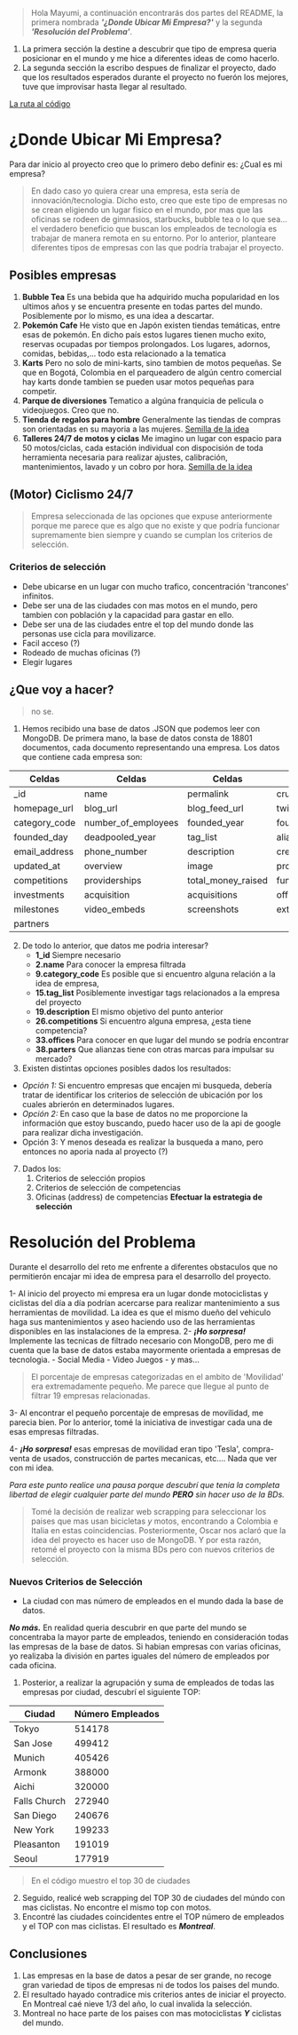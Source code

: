 > Hola Mayumi, a continuación encontrarás dos partes del README, la primera nombrada ***'¿Donde Ubicar Mi Empresa?'*** y la segunda ***'Resolución del Problema'***. 
1. La primera sección la destine a descubrir que tipo de empresa queria posicionar en el mundo y me hice a diferentes ideas de como hacerlo.
2. La segunda sección la escribo despues de finalizar el proyecto, dado que los resultados esperados durante el proyecto no fuerón los mejores, tuve que improvisar hasta llegar al resultado.

[La ruta al código](https://github.com/seprab/datamex_102020/blob/w4_m2_d5_pythonBiProject/module-2/python-bi-project/MongoDBFiltering.ipynb)


# ¿Donde Ubicar Mi Empresa?

Para dar inicio al proyecto creo que lo primero debo definir es: ¿Cual es mi empresa?
> En dado caso yo quiera crear una empresa, esta sería de innovación/tecnologia. Dicho esto, creo que este tipo de empresas no se crean eligiendo un lugar fisico en el mundo, por mas que las oficinas se rodeen de gimnasios, starbucks, bubble tea o lo que sea... el verdadero beneficio que buscan los empleados de tecnologia es trabajar de manera remota en su entorno. Por lo anterior, planteare diferentes tipos de empresas con las que podría trabajar el proyecto.

## Posibles empresas
1. **Bubble Tea** Es una bebida que ha adquirido mucha popularidad en los ultimos años y se encuentra presente en todas partes del mundo. Posiblemente por lo mismo, es una idea a descartar.
2. **Pokemón Cafe** He visto que en Japón existen tiendas temáticas, entre esas de pokemón. En dicho país estos lugares tienen mucho exito, reservas ocupadas por tiempos prolongados. Los lugares, adornos, comidas, bebidas,... todo esta relacionado a la tematica
3.  **Karts** Pero no solo de mini-karts, sino tambien de motos pequeñas. Se que en Bogotá, Colombia en el parqueadero de algún centro comercial hay karts donde tambien se pueden usar motos pequeñas para competir.
4.  **Parque de diversiones** Tematico a algúna franquicia de pelicula o videojuegos. Creo que no.
5.  **Tienda de regalos para hombre** Generalmente las tiendas de compras son orientadas en su mayoria a las mujeres. [Semilla de la idea](https://crearmiempresa.es/30-ideas-para-montar-negocios-con-futuro.html)
6.  **Talleres 24/7 de motos y ciclas** Me imagino un lugar con espacio para 50 motos/ciclas, cada estación individual con dispocisión de toda herramienta necesaria para realizar ajustes, calibración, mantenimientos, lavado y un cobro por hora. [Semilla de la idea](https://crearmiempresa.es/30-ideas-para-montar-negocios-con-futuro.html)


## (Motor) Ciclismo 24/7
> Empresa seleccionada de las opciones que expuse anteriormente porque me parece que es algo que no existe y que podría funcionar supremamente bien siempre y cuando se cumplan los criterios de selección.
### Criterios de selección
- Debe ubicarse en un lugar con mucho trafico, concentración 'trancones' infinitos.
- Debe ser una de las ciudades con mas motos en el mundo, pero tambien con población y la capacidad para gastar en ello.
- Debe ser una de las ciudades entre el top del mundo donde las personas use cicla para movilizarce.
-  Facil acceso (?)
- Rodeado de muchas oficinas (?)
- Elegir lugares 

## ¿Que voy a hacer?
> no se.

1. Hemos recibido una base de datos .JSON que podemos leer con MongoDB. De primera mano, la base de datos consta de 18801 documentos, cada documento representando una empresa. Los datos que contiene cada empresa son:

Celdas | Celdas | Celdas | Celdas 
------------ | ------------- | ------------- | ------------- 
_id | name | permalink | crunchbase_url
homepage_url | blog_url | blog_feed_url | twitter_username
category_code | number_of_employees | founded_year | founded_month
founded_day | deadpooled_year | tag_list | alias_list
email_address | phone_number | description | created_at
updated_at | overview | image | products | relationships
competitions | providerships | total_money_raised | funding_rounds
investments | acquisition | acquisitions | offices
milestones | video_embeds | screenshots | external_links
partners | | |
2. De todo lo anterior, que datos me podria interesar?
	- **1_id** Siempre necesario
	- **2.name** Para conocer la empresa filtrada
	- **9.category_code** Es posible que si encuentro alguna relación a la idea de empresa, 
	- **15.tag_list** Posiblemente investigar tags relacionados a la empresa del proyecto
	- **19.description** El mismo objetivo del punto anterior
	- **26.competitions** Si encuentro alguna empresa, ¿esta tiene competencia?
	- **33.offices** Para conocer en que lugar del mundo se podría encontrar
	- **38.parters** Que alianzas tiene con otras marcas para impulsar su mercado?
3. Existen distintas opciones posibles dados los resultados:
- *Opción 1:* Si encuentro empresas que encajen mi busqueda, debería tratar de identificar los criterios de selección de ubicación por los cuales abrierón en determinados lugares.
- *Opción 2:* En caso que la base de datos no me proporcione la información que estoy buscando, puedo hacer uso de la api de google para realizar dicha investigación.
- Opción 3: Y menos deseada es realizar la busqueda a mano, pero entonces no aporia nada al proyecto (?) 
7. Dados los:
	1. Criterios de selección propios
	2. Criterios de selección de competencias
	3. Oficinas (address) de competencias
**Efectuar la estrategia de selección**



# Resolución del Problema

Durante el desarrollo del reto me enfrente a diferentes obstaculos que no permitierón encajar mi idea de empresa para el desarrollo del proyecto.

1- Al inicio del proyecto mi empresa era un lugar donde motociclistas y ciclistas del día a día podrían acercarse para realizar mantenimiento a sus herramientas de movilidad. La idea es que el mismo dueño del vehiculo haga sus mantenimientos y aseo haciendo uso de las herramientas disponibles en las instalaciones de la empresa.
2- ***¡Ho sorpresa!*** Implemente las tecnicas de filtrado necesario con MongoDB, pero me di cuenta que la base de datos estaba mayormente orientada a empresas de tecnologia.
	- Social Media
	- Video Juegos
	- y mas...
> El porcentaje de empresas categorizadas en el ambito de 'Movilidad' era extremadamente pequeño. Me parece que llegue al punto de filtrar 19 empresas relacionadas.

3- Al encontrar el pequeño porcentaje de empresas de movilidad, me parecia bien. Por lo anterior, tomé la iniciativa de investigar cada una de esas empresas filtradas.

4- ***¡Ho sorpresa!*** esas empresas de movilidad eran tipo 'Tesla', compra-venta de usados, construcción de partes mecanicas, etc.... Nada que ver con mi idea.

*Para este punto realice una pausa porque descubrí que tenia la completa libertad de elegir cualquier parte del mundo ***PERO*** sin hacer uso de la BDs.*

> Tomé la decisión de realizar web scrapping para seleccionar los paises que mas usan bicicletas *y* motos, encontrando a Colombia e Italia en estas coincidencias. Posteriormente, Oscar nos aclaró que la idea del proyecto es hacer uso de MongoDB. Y por esta razón, retomé el proyecto con la misma BDs pero con nuevos criterios de selección.


### Nuevos Criterios de Selección
- La ciudad con mas número de empleados en el mundo dada la base de datos.

***No más.*** En realidad queria descubrir en que parte del mundo se concentraba la mayor parte de empleados, teniendo en consideración todas las empresas de la base de datos.
Si habian empresas con varias oficinas, yo realizaba la división en partes iguales del número de empleados por cada oficina.

1. Posterior, a realizar la agrupación y suma de empleados de todas las empresas por ciudad, descubrí el siguiente TOP:

Ciudad | Número Empleados  
------------ | ------------- 
Tokyo | 514178
San Jose | 499412
Munich |405426
Armonk |388000
Aichi | 320000
Falls Church | 272940
San Diego | 240676
New York | 199233
Pleasanton | 191019
Seoul |	177919

>En el código muestro el top 30 de ciudades

2. Seguido, realicé web scrapping del TOP 30 de ciudades del múndo con mas ciclistas. No encontre el mismo top con motos.
3. Encontré las ciudades coincidentes entre el TOP número de empleados y el TOP con mas ciclistas. El resultado es ***Montreal***.

## Conclusiones

1. Las empresas en la base de datos a pesar de ser grande, no recoge gran variedad de tipos de empresas ni de todos los paises del mundo.
2. El resultado hayado contradice mis criterios antes de iniciar el proyecto. En Montreal caé nieve 1/3 del año, lo cual invalida la selección.
3. Montreal no hace parte de los paises con mas motociclistas ***Y*** ciclistas del mundo. 

